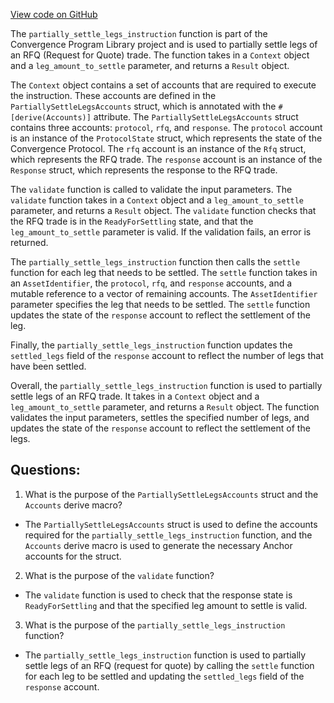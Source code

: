 [View code on GitHub](https://github.com/convergence-rfq/convergence-program-library/rfq/program/src/instructions/rfq/partially_settle_legs.rs)

The `partially_settle_legs_instruction` function is part of the Convergence Program Library project and is used to partially settle legs of an RFQ (Request for Quote) trade. The function takes in a `Context` object and a `leg_amount_to_settle` parameter, and returns a `Result` object.

The `Context` object contains a set of accounts that are required to execute the instruction. These accounts are defined in the `PartiallySettleLegsAccounts` struct, which is annotated with the `#[derive(Accounts)]` attribute. The `PartiallySettleLegsAccounts` struct contains three accounts: `protocol`, `rfq`, and `response`. The `protocol` account is an instance of the `ProtocolState` struct, which represents the state of the Convergence Protocol. The `rfq` account is an instance of the `Rfq` struct, which represents the RFQ trade. The `response` account is an instance of the `Response` struct, which represents the response to the RFQ trade.

The `validate` function is called to validate the input parameters. The `validate` function takes in a `Context` object and a `leg_amount_to_settle` parameter, and returns a `Result` object. The `validate` function checks that the RFQ trade is in the `ReadyForSettling` state, and that the `leg_amount_to_settle` parameter is valid. If the validation fails, an error is returned.

The `partially_settle_legs_instruction` function then calls the `settle` function for each leg that needs to be settled. The `settle` function takes in an `AssetIdentifier`, the `protocol`, `rfq`, and `response` accounts, and a mutable reference to a vector of remaining accounts. The `AssetIdentifier` parameter specifies the leg that needs to be settled. The `settle` function updates the state of the `response` account to reflect the settlement of the leg.

Finally, the `partially_settle_legs_instruction` function updates the `settled_legs` field of the `response` account to reflect the number of legs that have been settled.

Overall, the `partially_settle_legs_instruction` function is used to partially settle legs of an RFQ trade. It takes in a `Context` object and a `leg_amount_to_settle` parameter, and returns a `Result` object. The function validates the input parameters, settles the specified number of legs, and updates the state of the `response` account to reflect the settlement of the legs.
## Questions: 
 1. What is the purpose of the `PartiallySettleLegsAccounts` struct and the `Accounts` derive macro?
- The `PartiallySettleLegsAccounts` struct is used to define the accounts required for the `partially_settle_legs_instruction` function, and the `Accounts` derive macro is used to generate the necessary Anchor accounts for the struct.

2. What is the purpose of the `validate` function?
- The `validate` function is used to check that the response state is `ReadyForSettling` and that the specified leg amount to settle is valid.

3. What is the purpose of the `partially_settle_legs_instruction` function?
- The `partially_settle_legs_instruction` function is used to partially settle legs of an RFQ (request for quote) by calling the `settle` function for each leg to be settled and updating the `settled_legs` field of the `response` account.